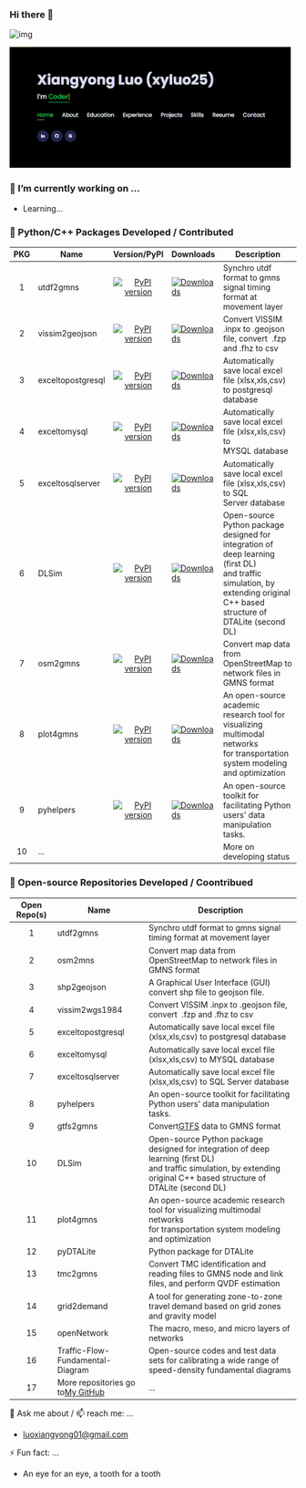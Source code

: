 ### Hi there 👋

![img](https://komarev.com/ghpvc/?username=your-github-username)

![1688000752411](image/README/1688000752411.png)

### **🔭 I’m currently working on ...**

* Learning...

### **🌱 Python/C++ Packages Developed / Contributed**

| PKG | Name              |                                               Version/PyPI                                               | Downloads                                                                                                | Description                                                                                                                                                                   |
| :-: | ----------------- | :------------------------------------------------------------------------------------------------------: | -------------------------------------------------------------------------------------------------------- | ----------------------------------------------------------------------------------------------------------------------------------------------------------------------------- |
|  1  | utdf2gmns         |         [![PyPI version](https://badge.fury.io/py/utdf2gmns.svg)](https://badge.fury.io/py/utdf2gmns)         | [![Downloads](https://static.pepy.tech/badge/utdf2gmns)](https://pepy.tech/project/utdf2gmns)                 | Synchro utdf format to gmns signal timing format at movement layer                                                                                                            |
|  2  | vissim2geojson    |    [![PyPI version](https://badge.fury.io/py/vissim2geojson.svg)](https://badge.fury.io/py/vissim2geojson)    | [![Downloads](https://static.pepy.tech/badge/vissim2geojson)](https://pepy.tech/project/vissim2geojson)       | Convert VISSIM .inpx to .geojson file, convert  .fzp and .fhz to csv                                                                                                       |
|  3  | exceltopostgresql | [![PyPI version](https://badge.fury.io/py/exceltopostgresql.svg)](https://badge.fury.io/py/exceltopostgresql) | [![Downloads](https://static.pepy.tech/badge/exceltopostgresql)](https://pepy.tech/project/exceltopostgresql) | Automatically save local excel file (xlsx,xls,csv) to postgresql database                                                                                                   |
|  4  | exceltomysql      |      [![PyPI version](https://badge.fury.io/py/exceltomysql.svg)](https://badge.fury.io/py/exceltomysql)      | [![Downloads](https://static.pepy.tech/badge/exceltomysql)](https://pepy.tech/project/exceltomysql)           | Automatically save local excel file (xlsx,xls,csv) to MYSQL database                                                                                                        |
|  5  | exceltosqlserver  |  [![PyPI version](https://badge.fury.io/py/exceltosqlserver.svg)](https://badge.fury.io/py/exceltosqlserver)  | [![Downloads](https://static.pepy.tech/badge/exceltosqlserver)](https://pepy.tech/project/exceltosqlserver)   | Automatically save local excel file (xlsx,xls,csv) to SQL Server database                                                                                                   |
|  6  | DLSim             |             [![PyPI version](https://badge.fury.io/py/DLSim.svg)](https://badge.fury.io/py/DLSim)             | [![Downloads](https://static.pepy.tech/badge/dlsim)](https://pepy.tech/project/dlsim)                         | Open-source Python package designed for integration of deep learning (first DL)<br />and traffic simulation, by extending original C++ based structure of DTALite (second DL) |
|  7  | osm2gmns          |          [![PyPI version](https://badge.fury.io/py/osm2gmns.svg)](https://badge.fury.io/py/osm2gmns)          | [![Downloads](https://static.pepy.tech/badge/osm2gmns)](https://pepy.tech/project/osm2gmns)                   | Convert map data from OpenStreetMap to network files in GMNS format                                                                                                           |
|  8  | plot4gmns         |         [![PyPI version](https://badge.fury.io/py/plot4gmns.svg)](https://badge.fury.io/py/plot4gmns)         | [![Downloads](https://static.pepy.tech/badge/plot4gmns)](https://pepy.tech/project/plot4gmns)                 | An open-source academic research tool for visualizing multimodal networks<br />for transportation system modeling and optimization                                            |
|  9  | pyhelpers         |         [![PyPI version](https://badge.fury.io/py/pyhelpers.svg)](https://badge.fury.io/py/pyhelpers)         | [![Downloads](https://static.pepy.tech/badge/pyhelpers)](https://pepy.tech/project/pyhelpers)                 | An open-source toolkit for facilitating Python users' data manipulation tasks.                                                                                                |
| 10 | ...               |                                                                                                          |                                                                                                          | More on developing status                                                                                                                                                     |

### **👯 Open-source Repositories Developed / Coontribued**

| Open Repo(s) | Name                                                                         | Description                                                                                                                                                                   |
| :----------: | ---------------------------------------------------------------------------- | ----------------------------------------------------------------------------------------------------------------------------------------------------------------------------- |
|      1      | utdf2gmns                                                                    | Synchro utdf format to gmns signal timing format at movement layer                                                                                                            |
|      2      | osm2mns                                                                      | Convert map data from OpenStreetMap to network files in GMNS format                                                                                                           |
|      3      | shp2geojson                                                                  | A Graphical User Interface (GUI) convert shp file to geojson file.                                                                                                            |
|      4      | vissim2wgs1984                                                               | Convert VISSIM .inpx to .geojson file, convert  .fzp and .fhz to csv                                                                                                       |
|      5      | exceltopostgresql                                                            | Automatically save local excel file (xlsx,xls,csv) to postgresql database                                                                                                   |
|      6      | exceltomysql                                                                 | Automatically save local excel file (xlsx,xls,csv) to MYSQL database                                                                                                        |
|      7      | exceltosqlserver                                                             | Automatically save local excel file (xlsx,xls,csv) to SQL Server database                                                                                                   |
|      8      | pyhelpers                                                                    | An open-source toolkit for facilitating Python users' data manipulation tasks.                                                                                                |
|      9      | gtfs2gmns                                                                    | Convert[GTFS](https://gtfs.org/) data to GMNS format                                                                                                                             |
|      10      | DLSim                                                                        | Open-source Python package designed for integration of deep learning (first DL)<br />and traffic simulation, by extending original C++ based structure of DTALite (second DL) |
|      11      | plot4gmns                                                                    | An open-source academic research tool for visualizing multimodal networks<br />for transportation system modeling and optimization                                            |
|      12      | pyDTALite                                                                    | Python package for DTALite                                                                                                                                                    |
|      13      | tmc2gmns                                                                     | Convert TMC identification and reading files to GMNS node and link files, and perform QVDF estimation                                                                         |
|      14      | grid2demand                                                                  | A tool for generating zone-to-zone travel demand based on grid zones and gravity model                                                                                        |
|      15      | openNetwork                                                                  | The macro, meso, and micro layers of networks                                                                                                                                 |
|      16      | Traffic-Flow-Fundamental-Diagram                                             | Open-source codes and test data sets for calibrating a wide range of speed-density fundamental diagrams                                                                       |
|      17      | More repositories go to[My GitHub](https://github.com/xyluo25?tab=repositories) | ...                                                                                                                                                                           |

💬 Ask me about / 📫 reach me:  ...

* luoxiangyong01@gmail.com

⚡ Fun fact: ...

* An eye for an eye, a tooth for a tooth

